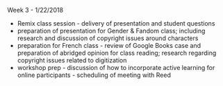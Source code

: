 Week 3 - 1/22/2018

- Remix class session - delivery of presentation and student questions
- preparation of presentation for Gender & Fandom class; including research and discussion of copyright issues around characters
- preparation for French class - review of Google Books case and preparation of abridged opinion for class reading; research regarding copyright issues related to digitization
- workshop prep - discussion of how to incorporate active learning for online participants - scheduling of meeting with Reed
